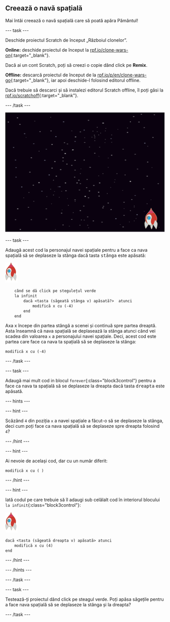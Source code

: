 ## Creează o navă spațială

Mai întâi creează o navă spațială care să poată apăra Pământul!

\--- task \---

Deschide proiectul Scratch de început „Războiul clonelor”.

**Online:** deschide proiectul de început la [rpf.io/clone-wars-on](http://rpf.io/clone-wars-on){:target="_blank"}.

Dacă ai un cont Scratch, poți să creezi o copie dând click pe **Remix**.

**Offline:** descarcă proiectul de început de la [rpf.io/p/en/clone-wars-go](http://rpf.io/p/en/clone-wars-go){:target="_blank"}, iar apoi deschide-l folosind editorul offline.

Dacă trebuie să descarci și să instalezi editorul Scratch offline, îl poți găsi la [rpf.io/scratchoff](https://rpf.io/scratchoff){:target="_blank"}.

\--- /task \---

![proiect de început](images/starter-project.png)

\--- task \---

Adaugă acest cod la personajul navei spațiale pentru a face ca nava spațială să se deplaseze la stânga dacă tasta <kbd>stânga</kbd> este apăsată:

![personaj rachetă](images/rocket-sprite.png)

```blocks3
    când se dă click pe stegulețul verde
    la infinit
        dacă <tasta (săgeată stânga v) apăsată?>  atunci 
            modifică x cu (-4)
        end
    end
```

Axa x începe din partea stângă a scenei și continuă spre partea dreaptă. Asta înseamnă că nava spațială se deplasează la stânga atunci când vei scadea din valoarea `x` a personajului navei spațiale. Deci, acest cod este partea care face ca nava ta spațială să se deplaseze la stânga:

```blocks3
modifică x cu (-4)
```

\--- /task \---

\--- task \---

Adaugă mai mult cod in blocul `forever`{:class="block3control"} pentru a face ca nava ta spațială să se deplaseze la dreapta dacă tasta <kbd>dreapta</kbd> este apăsată.

\--- hints \---

\--- hint \---

Scăzând `4` din poziția `x` a navei spațiale a făcut-o să se deplaseze la stânga, deci cum poți face ca nava spațială să se deplaseze spre dreapta folosind `4`?

\--- /hint \---

\--- hint \---

Ai nevoie de același cod, dar cu un număr diferit:

```blocks3
modifică x cu ( )
```

\--- /hint \---

\--- hint \---

Iată codul pe care trebuie să îl adaugi sub celălalt cod în interiorul blocului `la infinit`{:class="block3control"}:

![personaj rachetă](images/rocket-sprite.png)

```blocks3
dacă <tasta (săgeată dreapta v) apăsată> atunci 
    modifică x cu (4)
end
```

\--- /hint \---

\--- /hints \---

\--- /task \---

\--- task \---

Testează-ți proiectul dând click pe steagul verde. Poți apăsa săgețile pentru a face nava spațială să se deplaseze la stânga și la dreapta?

\--- /task \---
